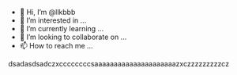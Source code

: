 - 👋 Hi, I’m @llkbbb
- 👀 I’m interested in ...
- 🌱 I’m currently learning ...
- 💞️ I’m looking to collaborate on ...
- 📫 How to reach me ...

<!---
llkbbb/llkbbb is a ✨ special ✨ repository because its `README.md` (this file) appears on your GitHub profile.
You can click the Preview link to take a look at your changes.
--->
dsadasdsadczxccccccccsaaaaaaaaaaaaaaaaaaaaazxczzzzzzzzzcz
